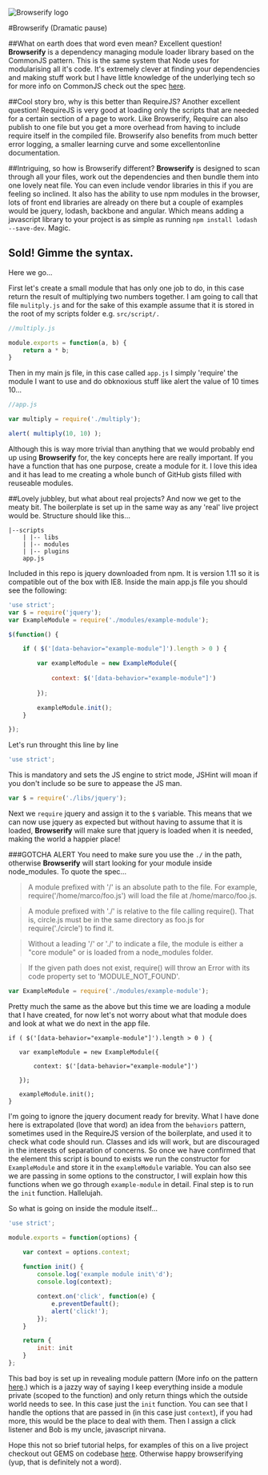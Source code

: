 ![Browserify logo](http://browserify.org/images/browserify.png)

#Browserify
(Dramatic pause)

##What on earth does that word even mean?
Excellent question! **Browserify** is a dependency managing module loader library based on the CommonJS pattern. This is the same system that Node uses for modularising all it's code. It's extremely clever at finding your dependencies and making stuff work but I have little knowledge of the underlying tech so for more info on CommonJS check out the spec [here](http://wiki.commonjs.org/wiki/CommonJS).

##Cool story bro, why is this better than RequireJS?
Another excellent question! RequireJS is very good at loading only the scripts that are needed for a certain section of a page to work. Like Browserify, Require can also publish to one file but you get a more overhead from having to include require itself in the compiled file. Browserify also benefits from much better error logging, a smaller learning curve and some excellentonline documentation.

##Intriguing, so how is Browserify different?
**Browserify** is designed to scan through all your files, work out the dependencies and then bundle them into one lovely neat file. You can even include vendor libraries in this if you are feeling so inclined. It also has the ability to use npm modules in the browser, lots of front end libraries are already on there but a couple of examples would be jquery, lodash, backbone and angular. Which means adding a javascript library to your project is as simple as running ```npm install lodash --save-dev```. Magic.

## Sold! Gimme the syntax.
Here we go...

First let's create a small module that has only one job to do, in this case return the result of multiplying two numbers together. I am going to call that file ```mulitply.js``` and for the sake of this example assume that it is stored in the root of my scripts folder e.g. ```src/script/.```


```javascript
//multiply.js

module.exports = function(a, b) {
    return a * b;
}
```

Then in my main js file, in this case called ```app.js``` I simply 'require' the module I want to use and do obknoxious stuff like alert the value of 10 times 10...

```javascript
//app.js

var multiply = require('./multiply');

alert( multiply(10, 10) );
```

Although this is way more trivial than anything that we would probably end up using **Browserify** for, the key concepts here are really important. If you have a function that has one purpose, create a module for it. I love this idea and it has lead to me creating a whole bunch of GitHub gists filled with reuseable modules.

##Lovely jubbley, but what about real projects?
And now we get to the meaty bit. The boilerplate is set up in the same way as any 'real' live project would be. Structure should like this...

    |--scripts
        | |-- libs
        | |-- modules
        | |-- plugins
        app.js
        
Included in this repo is jquery downloaded from npm. It is version 1.11 so it is compatible out of the box with IE8. Inside the main app.js file you should see the following:

```javascript
'use strict';
var $ = require('jquery');
var ExampleModule = require('./modules/example-module');

$(function() {

    if ( $('[data-behavior="example-module"]').length > 0 ) {

        var exampleModule = new ExampleModule({
        
            context: $('[data-behavior="example-module"]')
        
        });

        exampleModule.init();
    }

});
```

Let's run throught this line by line

```javascript
'use strict';
```

This is mandatory and sets the JS engine to strict mode, JSHint will moan if you don't include so be sure to appease the JS man.

```javascript
var $ = require('./libs/jquery');
```
Next we ```require``` jquery and assign it to the ```$``` variable. This means that we can now use jquery as expected but without having to assume that it is loaded, **Browserify** will make sure that jquery is loaded when it is needed, making the world a happier place!

###GOTCHA ALERT
You need to make sure you use the ```./``` in the path, otherwise **Browserify** will start looking for your module inside node_modules. To quote the spec...

> A module prefixed with '/' is an absolute path to the file. For example, require('/home/marco/foo.js') will load the file at  /home/marco/foo.js.

> A module prefixed with './' is relative to the file calling require(). That is, circle.js must be in the same directory as foo.js for  require('./circle') to find it.

> Without a leading '/' or './' to indicate a file, the module is either a "core module" or is loaded from a node_modules folder.

> If the given path does not exist, require() will throw an Error with its code property set to 'MODULE_NOT_FOUND'.

```javascript
var ExampleModule = require('./modules/example-module');
```
Pretty much the same as the above but this time we are loading a module that I have created, for now let's not worry about what that module does and look at what we do next in the app file.

```javscript
if ( $('[data-behavior="example-module"]').length > 0 ) {

   var exampleModule = new ExampleModule({
   
       context: $('[data-behavior="example-module"]')
   
   });

   exampleModule.init();
}
```
I'm going to ignore the jquery document ready for brevity. What I have done here is extrapolated (love that word) an idea from the ```behaviors``` pattern, sometimes used in the RequireJS version of the boilerplate, and used it to check what code should run. Classes and ids will work, but are discouraged in the interests of separation of concerns. So once we have confirmed that the element this script is bound to exists we run the constructor for ```ExampleModule``` and store it in the ```exampleModule``` variable. You can also see we are passing in some options to the constructor, I will explain how this functions when we go through ```example-module``` in detail. Final step is to run the ```init``` function. Hallelujah.

So what is going on inside the module itself...

```javascript
'use strict';

module.exports = function(options) {

    var context = options.context;
    
    function init() {
        console.log('example module init\'d');
        console.log(context);

        context.on('click', function(e) {
            e.preventDefault();
            alert('click!');
        });
    }

    return {
        init: init
    }
};
```
This bad boy is set up in revealing module pattern (More info on the pattern [here](http://addyosmani.com/resources/essentialjsdesignpatterns/book/#revealingmodulepatternjavascript).) which is a jazzy way of saying I keep everything inside a module private (scoped to the function) and only return things which the outside world needs to see. In this case just the ```init``` function. You can see that I handle the options that are passed in (in this case just ```context```), if you had more, this would be the place to deal with them. Then I assign a click listener and Bob is my uncle, javascript nirvana.

Hope this not so brief tutorial helps, for examples of this on a live project checkout out GEMS on codebase [here](https://zonecode.codebasehq.com/projects/gems/overview). Otherwise happy browserifying (yup, that is definitely not a word).